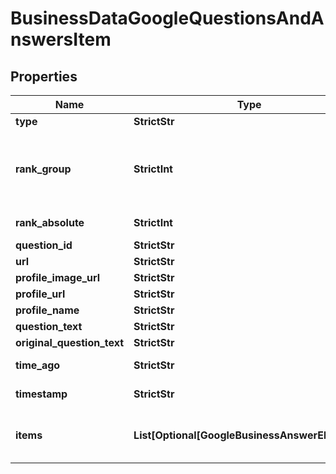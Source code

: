 # BusinessDataGoogleQuestionsAndAnswersItem


## Properties

| Name | Type | Description | Notes |
|------------ | ------------- | ------------- | -------------|
**type** | **StrictStr** | type of element |[optional]|
**rank_group** | **StrictInt** | position within a group of elements with identical type values<br>positions of elements with different type values are omitted from rank_group |[optional]|
**rank_absolute** | **StrictInt** | absolute rank among all the elements |[optional]|
**question_id** | **StrictStr** | ID of the question |[optional]|
**url** | **StrictStr** | URL of the question |[optional]|
**profile_image_url** | **StrictStr** | URL of the user’s profile image |[optional]|
**profile_url** | **StrictStr** | URL of the user’s profile |[optional]|
**profile_name** | **StrictStr** | displayed name of the user |[optional]|
**question_text** | **StrictStr** | current text of the question |[optional]|
**original_question_text** | **StrictStr** | original text of the question |[optional]|
**time_ago** | **StrictStr** | estimated time when the question was posted |[optional]|
**timestamp** | **StrictStr** | exact time when the question was posted |[optional]|
**items** | **List[Optional[GoogleBusinessAnswerElement]]** | array of google business question items with answers<br>possible item types: google_business_question_item |[optional]|